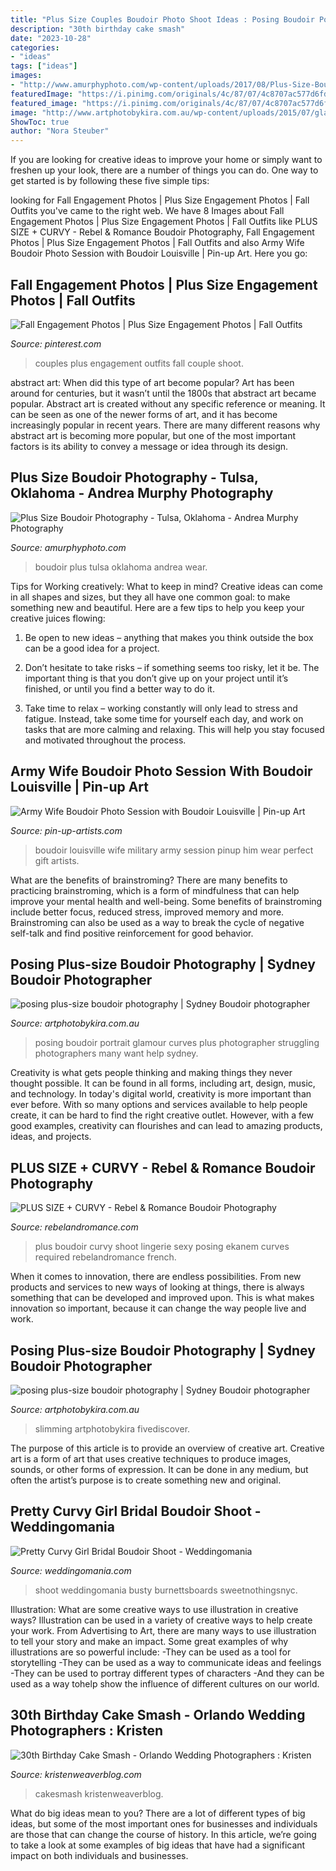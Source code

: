 ```yaml
---
title: "Plus Size Couples Boudoir Photo Shoot Ideas : Posing Boudoir Portrait Glamour Curves Plus Photographer Struggling Photographers Many Want Help Sydney"
description: "30th birthday cake smash"
date: "2023-10-28"
categories:
- "ideas"
tags: ["ideas"]
images:
- "http://www.amurphyphoto.com/wp-content/uploads/2017/08/Plus-Size-Boudoir-5.jpg"
featuredImage: "https://i.pinimg.com/originals/4c/87/07/4c8707ac577d6fd0bbc223592aab8798.jpg"
featured_image: "https://i.pinimg.com/originals/4c/87/07/4c8707ac577d6fd0bbc223592aab8798.jpg"
image: "http://www.artphotobykira.com.au/wp-content/uploads/2015/07/glamour-photography-Sydney1-682x1024.jpg"
ShowToc: true
author: "Nora Steuber"
---
```



If you are looking for creative ideas to improve your home or simply want to freshen up your look, there are a number of things you can do. One way to get started is by following these five simple tips: 

	

		
looking for Fall Engagement Photos | Plus Size Engagement Photos | Fall Outfits you've came to the right web. We have 8 Images about Fall Engagement Photos | Plus Size Engagement Photos | Fall Outfits like PLUS SIZE + CURVY - Rebel &amp; Romance Boudoir Photography, Fall Engagement Photos | Plus Size Engagement Photos | Fall Outfits and also Army Wife Boudoir Photo Session with Boudoir Louisville | Pin-up Art. Here you go:
		
    
## Fall Engagement Photos | Plus Size Engagement Photos | Fall Outfits

<img loading=lazy src="https://i.pinimg.com/originals/4c/87/07/4c8707ac577d6fd0bbc223592aab8798.jpg" onerror="this.onerror=null;this.src='https://tse1.mm.bing.net/th?id=OIP.MiZUM-jVqb2WADgmxM_v2gHaLH&amp;pid=15.1';" alt="Fall Engagement Photos | Plus Size Engagement Photos | Fall Outfits">

_Source: pinterest.com_

>couples plus engagement outfits fall couple shoot. 

	

abstract art: When did this type of art become popular?
Art has been around for centuries, but it wasn’t until the 1800s that abstract art became popular. Abstract art is created without any specific reference or meaning. It can be seen as one of the newer forms of art, and it has become increasingly popular in recent years. There are many different reasons why abstract art is becoming more popular, but one of the most important factors is its ability to convey a message or idea through its design.

    
## Plus Size Boudoir Photography - Tulsa, Oklahoma - Andrea Murphy Photography

<img loading=lazy src="http://www.amurphyphoto.com/wp-content/uploads/2017/08/Plus-Size-Boudoir-5.jpg" onerror="this.onerror=null;this.src='https://tse3.mm.bing.net/th?id=OIP.8lzb6L9bGMkcHnz7VJVpwQHaLE&amp;pid=15.1';" alt="Plus Size Boudoir Photography - Tulsa, Oklahoma - Andrea Murphy Photography">

_Source: amurphyphoto.com_

>boudoir plus tulsa oklahoma andrea wear. 

	

Tips for Working creatively: What to keep in mind?
Creative ideas can come in all shapes and sizes, but they all have one common goal: to make something new and beautiful. Here are a few tips to help you keep your creative juices flowing:
1. Be open to new ideas – anything that makes you think outside the box can be a good idea for a project.

2. Don’t hesitate to take risks – if something seems too risky, let it be. The important thing is that you don’t give up on your project until it’s finished, or until you find a better way to do it.

3. Take time to relax – working constantly will only lead to stress and fatigue. Instead, take some time for yourself each day, and work on tasks that are more calming and relaxing. This will help you stay focused and motivated throughout the process.

    
## Army Wife Boudoir Photo Session With Boudoir Louisville | Pin-up Art

<img loading=lazy src="http://2.bp.blogspot.com/-cLuEbrFEe0E/Tjqc4lkSxqI/AAAAAAAADz8/CaTSutFKGXM/s1600/Jamie+-+Boudoir+Louisville+-+Military+boudoir+photographer-2.jpg" onerror="this.onerror=null;this.src='https://tse1.mm.bing.net/th?id=OIP.FYHiVVbtW1W-UsZX53r5zwHaE7&amp;pid=15.1';" alt="Army Wife Boudoir Photo Session with Boudoir Louisville | Pin-up Art">

_Source: pin-up-artists.com_

>boudoir louisville wife military army session pinup him wear perfect gift artists. 

	

What are the benefits of brainstroming?
There are many benefits to practicing brainstroming, which is a form of mindfulness that can help improve your mental health and well-being. Some benefits of brainstroming include better focus, reduced stress, improved memory and more. Brainstroming can also be used as a way to break the cycle of negative self-talk and find positive reinforcement for good behavior.

    
## Posing Plus-size Boudoir Photography | Sydney Boudoir Photographer

<img loading=lazy src="http://www.artphotobykira.com.au/wp-content/uploads/2015/07/glamour-photography-Sydney1-682x1024.jpg" onerror="this.onerror=null;this.src='https://tse2.mm.bing.net/th?id=OIP.m519XtyAGdBfgsGvUEqdyQHaLH&amp;pid=15.1';" alt="posing plus-size boudoir photography | Sydney Boudoir photographer">

_Source: artphotobykira.com.au_

>posing boudoir portrait glamour curves plus photographer struggling photographers many want help sydney. 

	

Creativity is what gets people thinking and making things they never thought possible. It can be found in all forms, including art, design, music, and technology. In today's digital world, creativity is more important than ever before. With so many options and services available to help people create, it can be hard to find the right creative outlet. However, with a few good examples, creativity can flourishes and can lead to amazing products, ideas, and projects.

    
## PLUS SIZE + CURVY - Rebel &amp; Romance Boudoir Photography

<img loading=lazy src="http://rebelandromance.com/wp-content/uploads/2017/07/Ekanem-174.jpg" onerror="this.onerror=null;this.src='https://tse1.mm.bing.net/th?id=OIP.6dTNV5ORRink4j7pHwKWugHaLH&amp;pid=15.1';" alt="PLUS SIZE + CURVY - Rebel &amp; Romance Boudoir Photography">

_Source: rebelandromance.com_

>plus boudoir curvy shoot lingerie sexy posing ekanem curves required rebelandromance french. 

	

When it comes to innovation, there are endless possibilities. From new products and services to new ways of looking at things, there is always something that can be developed and improved upon. This is what makes innovation so important, because it can change the way people live and work.

    
## Posing Plus-size Boudoir Photography | Sydney Boudoir Photographer

<img loading=lazy src="https://www.artphotobykira.com.au/wp-content/uploads/2015/07/tips-for-posing-curves-plus-size-photography-1024x458.jpg" onerror="this.onerror=null;this.src='https://tse1.mm.bing.net/th?id=OIP.8x3oJXoNAUskVBUFlDJSdAHaDU&amp;pid=15.1';" alt="posing plus-size boudoir photography | Sydney Boudoir photographer">

_Source: artphotobykira.com.au_

>slimming artphotobykira fivediscover. 

	

The purpose of this article is to provide an overview of creative art.
Creative art is a form of art that uses creative techniques to produce images, sounds, or other forms of expression. It can be done in any medium, but often the artist’s purpose is to create something new and original.

    
## Pretty Curvy Girl Bridal Boudoir Shoot - Weddingomania

<img loading=lazy src="https://i.weddingomania.com/pretty-curvy-girl-bridal-boudoir-shoot-10-500x749.jpg" onerror="this.onerror=null;this.src='https://tse4.mm.bing.net/th?id=OIP.W9KrpOPy1WD-B4W-jwteUQHaLG&amp;pid=15.1';" alt="Pretty Curvy Girl Bridal Boudoir Shoot - Weddingomania">

_Source: weddingomania.com_

>shoot weddingomania busty burnettsboards sweetnothingsnyc. 

	

Illustration: What are some creative ways to use illustration in creative ways?
Illustration can be used in a variety of creative ways to help create your work. From Advertising to Art, there are many ways to use illustration to tell your story and make an impact. Some great examples of why illustrations are so powerful include: 
-They can be used as a tool for storytelling 
-They can be used as a way to communicate ideas and feelings 
-They can be used to portray different types of characters 
-And they can be used as a way tohelp show the influence of different cultures on our world.

    
## 30th Birthday Cake Smash - Orlando Wedding Photographers : Kristen

<img loading=lazy src="https://kristenweaverblog.com/wp-content/uploads/2017/05/30-cakesmash-15.jpg" onerror="this.onerror=null;this.src='https://tse4.mm.bing.net/th?id=OIP.lAQdlhPb68QVIkrLI3IEfQHaFf&amp;pid=15.1';" alt="30th Birthday Cake Smash - Orlando Wedding Photographers : Kristen">

_Source: kristenweaverblog.com_

>cakesmash kristenweaverblog. 

	

What do big ideas mean to you?
There are a lot of different types of big ideas, but some of the most important ones for businesses and individuals are those that can change the course of history. In this article, we’re going to take a look at some examples of big ideas that have had a significant impact on both individuals and businesses.

